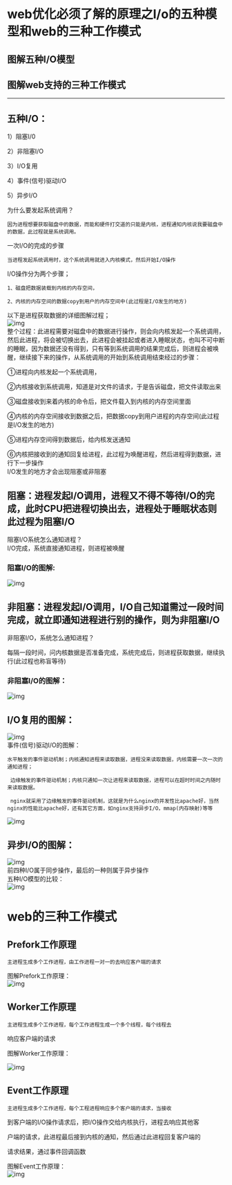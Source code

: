 # web优化必须了解的原理之I/o的五种模型和web的三种工作模式

## 图解五种I/O模型

## 图解web支持的三种工作模式

---

## 五种I/O：

1）阻塞I/0

2）非阻塞I/O

3）I/O复用

4）事件\(信号\)驱动I/O

5）异步I/O

为什么要发起系统调用？

```
因为进程想要获取磁盘中的数据，而能和硬件打交道的只能是内核，进程通知内核说我要磁盘中的数据，此过程就是系统调用。
```

一次I/O的完成的步骤

```
当进程发起系统调用时，这个系统调用就进入内核模式，然后开始I/O操作
```

I/O操作分为两个步骤；

```
1、磁盘把数据装载到内核的内存空间，

2、内核的内存空间的数据copy到用户的内存空间中(此过程是I/O发生的地方)
```

以下是进程获取数据的详细图解过程；  
![img](/static/image/205126317.png)  
整个过程：此进程需要对磁盘中的数据进行操作，则会向内核发起一个系统调用，然后此进程，将会被切换出去，此进程会被挂起或者进入睡眠状态，也叫不可中断的睡眠，因为数据还没有得到，只有等到系统调用的结果完成后，则进程会被唤醒，继续接下来的操作，从系统调用的开始到系统调用结束经过的步骤：

①进程向内核发起一个系统调用，

②内核接收到系统调用，知道是对文件的请求，于是告诉磁盘，把文件读取出来

③磁盘接收到来着内核的命令后，把文件载入到内核的内存空间里面

④内核的内存空间接收到数据之后，把数据copy到用户进程的内存空间\(此过程是I/O发生的地方\)

⑤进程内存空间得到数据后，给内核发送通知

⑥内核把接收到的通知回复给进程，此过程为唤醒进程，然后进程得到数据，进行下一步操作  
I/O发生的地方才会出现阻塞或非阻塞

## 阻塞：进程发起I/O调用，进程又不得不等待I/O的完成，此时CPU把进程切换出去，进程处于睡眠状态则此过程为阻塞I/O

阻塞I/O系统怎么通知进程？  
I/O完成，系统直接通知进程，则进程被唤醒

### 阻塞I/O的图解:

![img](/static/image/205500239.png)

## 非阻塞：进程发起I/O调用，I/O自己知道需过一段时间完成，就立即通知进程进行别的操作，则为非阻塞I/O

非阻塞I/O，系统怎么通知进程？

每隔一段时间，问内核数据是否准备完成，系统完成后，则进程获取数据，继续执行\(此过程也称盲等待\)

### 非阻塞I/O的图解：

![img](/static/image/205605819.png)

## I/O复用的图解：  
![img](/static/image/205635176.png)  
事件\(信号\)驱动I/O的图解：

```
水平触发的事件驱动机制；内核通知进程来读取数据，进程没来读取数据，内核需要一次一次的通知进程；

 边缘触发的事件驱动机制；内核只通知一次让进程来读取数据，进程可以在超时时间之内随时来读取数据。

 nginx就采用了边缘触发的事件驱动机制，这就是为什么nginx的并发性比apache好，当然nginx的性能比apache好，还有其它方面，如nginx支持异步I/O，mmap(内存映射)等等
```

![img](/static/image/210003879.png)

## 异步I/O的图解：  
![img](/static/image/210054915.png)  
前四种I/O属于同步操作，最后的一种则属于异步操作  
五种I/O模型的比较：  
![img](/static/image/212627938.png)  
# web的三种工作模式

## Prefork工作原理

```
主进程生成多个工作进程，由工作进程一对一的去响应客户端的请求
```

图解Prefork工作原理：  
  ![img](/static/image/084450144.png)  
## Worker工作原理

```
主进程生成多个工作进程，每个工作进程生成一个多个线程，每个线程去
```

响应客户端的请求

图解Worker工作原理：

![img](/static/image/084552193.png)

## Event工作原理

```
主进程生成多个工作进程，每个工程进程响应多个客户端的请求，当接收
```

到客户端的I/O操作请求后，把I/O操作交给内核执行，进程去响应其他客

户端的请求，此进程最后接到内核的通知，然后通过此进程回复客户端的

请求结果，通过事件回调函数

图解Event工作原理：  
  ![img](/static/image/084608255.png)

